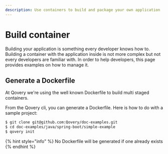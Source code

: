 ```yaml
---
description: Use containers to build and package your own application
---
```


# Build container

Building your application is something every developer knows how to. Building a container with the application inside is not more complex but not every developers are familiar with. In order to help developers, this page provides examples on how to manage it.

## Generate a Dockerfile

At Qovery we're using the well known Dockerfile to build multi staged containers.

From the Qovery cli, you can generate a Dockerfile. Here is how to do with a sample project:

```bash
$ git clone git@github.com:Qovery/doc-examples.git
$ cd doc-examples/java/spring-boot/simple-example
$ qovery init
```

{% hint style="info" %}
No Dockerfile will be generated if one already exists
{% endhint %}



